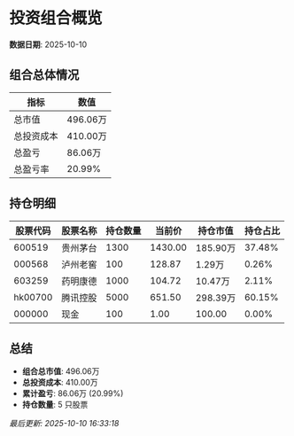 # 投资组合概览

**数据日期**: 2025-10-10

## 组合总体情况

| 指标 | 数值 |
|------|------|
| 总市值 | 496.06万 |
| 总投资成本 | 410.00万 |
| 总盈亏 | 86.06万 |
| 总盈亏率 | 20.99% |

## 持仓明细

| 股票代码 | 股票名称 | 持仓数量 | 当前价 | 持仓市值 | 持仓占比 |
|----------|----------|----------|--------|----------|----------|
| 600519 | 贵州茅台 | 1300 | 1430.00 | 185.90万 | 37.48% |
| 000568 | 泸州老窖 | 100 | 128.87 | 1.29万 | 0.26% |
| 603259 | 药明康德 | 1000 | 104.72 | 10.47万 | 2.11% |
| hk00700 | 腾讯控股 | 5000 | 651.50 | 298.39万 | 60.15% |
| 000000 | 现金 | 100 | 1.00 | 100.00 | 0.00% |

## 总结

- **组合总市值**: 496.06万
- **总投资成本**: 410.00万
- **累计盈亏**: 86.06万 (20.99%)
- **持仓数量**: 5 只股票

*最后更新: 2025-10-10 16:33:18*

